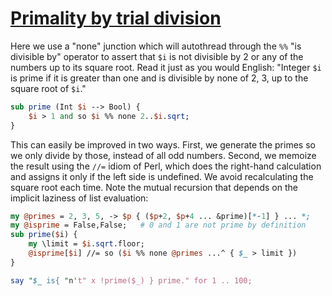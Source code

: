 [1]: https://rosettacode.org/wiki/Primality_by_trial_division

# [Primality by trial division][1]


Here we use a "none" junction which will autothread through the `%%` "is divisible by" operator to assert that `$i` is not divisible by 2 or any of the numbers up to its square root.  Read it just as you would English: "Integer `$i` is prime if it is greater than one and is divisible by none of 2, 3, up to the square root of `$i`."

```perl
sub prime (Int $i --> Bool) {
    $i > 1 and so $i %% none 2..$i.sqrt;
}
```


This can easily be improved in two ways.  First, we generate the primes so we only divide by those, instead of all odd numbers.  Second, we memoize the result using the `//=` idiom of Perl, which does the right-hand calculation and assigns it only if the left side is undefined.  We avoid recalculating the square root each time. Note the mutual recursion that depends on the implicit laziness of list evaluation:

```perl
my @primes = 2, 3, 5, -> $p { ($p+2, $p+4 ... &prime)[*-1] } ... *;
my @isprime = False,False;   # 0 and 1 are not prime by definition
sub prime($i) {
    my \limit = $i.sqrt.floor;
    @isprime[$i] //= so ($i %% none @primes ...^ { $_ > limit })
}

say "$_ is{ "n't" x !prime($_) } prime." for 1 .. 100;
```
